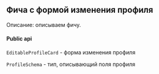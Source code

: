 ## Фича с формой изменения профиля

Описание:
описываем фичу.

#### Public api

`EditableProfileCard` - форма изменения профиля

`ProfileSchema` - тип, описывающий поля профиля